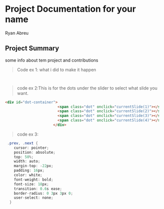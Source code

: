 # Project Documentation for your name
Ryan Abreu
## Project Summary
some info about tem project and contributions
> Code ex 1: what i did to make it happen
```js
 
```
> code ex 2:This is for the dots under the slider to select what slide you want.
```html
<div id="dot-container">
                        <span class="dot" onclick="currentSlide(1)"></span>
                        <span class="dot" onclick="currentSlide(2)"></span>
                        <span class="dot" onclick="currentSlide(3)"></span>
                        <span class="dot" onclick="currentSlide(4)"></span>
                      </div>   
```
> code ex 3: 
```cs
 .prev, .next {
    cursor: pointer;
    position: absolute;
    top: 50%;
    width: auto;
    margin-top: -22px;
    padding: 16px;
    color: white;
    font-weight: bold;
    font-size: 18px;
    transition: 0.6s ease;
    border-radius: 0 3px 3px 0;
    user-select: none;
  }
```
